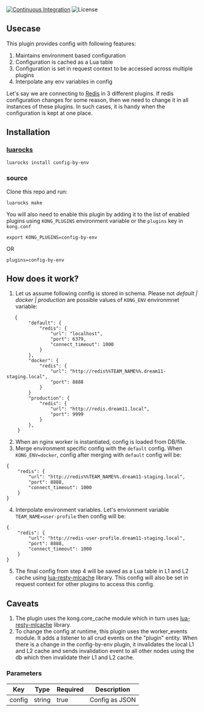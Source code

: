 [![Continuous Integration](https://github.com/dream11/kong-config-by-env/actions/workflows/ci.yml/badge.svg)](https://github.com/dream11/kong-config-by-env/actions/workflows/ci.yml)
![License](https://img.shields.io/badge/license-MIT-green.svg)

## Usecase
This plugin provides config with following features:
1. Maintains environment based configuration
2. Configuration is cached as a Lua table
3. Configuration is set in request context to be accessed across multiple plugins
4. Interpolate any env variables in config 

Let's say we are connecting to [Redis](https://redis.io/) in 3 different plugins. If redis configuration changes for some reason, then we need to change it in all instances of these plugins. In such cases, it is handy when the configuration is kept at one place.

## Installation

### [luarocks](https://luarocks.org/modules/dream11/kong-config-by-env)
```bash
luarocks install config-by-env
```

### source
Clone this repo and run:
```
luarocks make
```

You will also need to enable this plugin by adding it to the list of enabled plugins using `KONG_PLUGINS` environment variable or the `plugins` key in `kong.conf`

    export KONG_PLUGINS=config-by-env

OR

    plugins=config-by-env

## How does it work?
1. Let us assume following config is stored in schema. Please not *default | docker | production* are possible values of `KONG_ENV` environmnet variable:
```
   {
        "default": {
            "redis": {
                "url": "localhost",
                "port": 6379,
				"connect_timeout": 1000
            }
        },
		"docker": {
            "redis": {
                "url": "http://redis%%TEAM_NAME%%.dream11-staging.local",
                "port": 8888
            }
        }
        "production": {
            "redis": {
                "url": "http://redis.dream11.local",
                "port": 9999
            }
        },
    }
```
2. When an nginx worker is instantiated, config is loaded from DB/file.
3. Merge environment specific config with the `default` config. When `KONG_ENV=docker`, config after merging with `default` config will be:
```
{
	"redis": {
		"url": "http://redis%%TEAM_NAME%%.dream11-staging.local",
		"port": 8888,
		"connect_timeout": 1000
	}
}
```
4. Interpolate environment variables. Let's envionment variable `TEAM_NAME=user-profile` then config will be:
```
{
	"redis": {
		"url": "http://redis-user-profile.dream11-staging.local",
		"port": 8888,
		"connect_timeout": 1000
	}
}
```
5. The final config from step 4 will be saved as a Lua table in L1 and L2 cache using [lua-resty-mlcache](https://github.com/thibaultcha/lua-resty-mlcache) library. This config will also be set in request context for other plugins to access this config.


## Caveats

1. The plugin uses the kong.core_cache module which in turn uses [lua-resty-mlcache](https://github.com/thibaultcha/lua-resty-mlcache) library.
2. To change the config at runtime, this plugin uses the worker_events module. It adds a listener to all crud events on the "plugin" entity. When there is a change in the config-by-env plugin, it invalidates the local L1 and L2 cache and sends invalidation event to all other nodes using the db which then invalidate their L1 and L2 cache.
   

### Parameters

| Key | Type  | Required | Description |
| --- | --- | --- | --- |
| config | string | true | Config as JSON |
